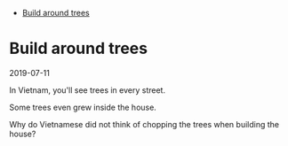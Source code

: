 
<!-- vim-markdown-toc GFM -->

* [Build around trees](#build-around-trees)

<!-- vim-markdown-toc -->

# Build around trees
2019-07-11

In Vietnam, you'll see trees in every street.

Some trees even grew inside the house.

Why do Vietnamese did not think of chopping the trees when building the house?

